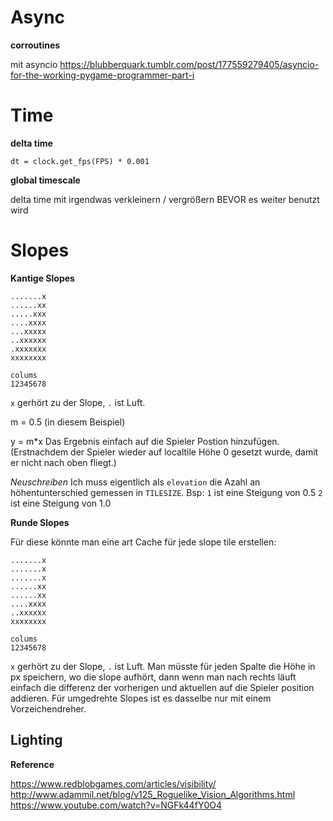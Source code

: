 # Async

**corroutines**

mit asyncio
https://blubberquark.tumblr.com/post/177559279405/asyncio-for-the-working-pygame-programmer-part-i


# Time

**delta time**

`dt = clock.get_fps(FPS) * 0.001`

**global timescale**

delta time mit irgendwas verkleinern / vergrößern BEVOR es weiter benutzt wird

# Slopes

**Kantige Slopes**
```
.......x
......xx
.....xxx
....xxxx
...xxxxx
..xxxxxx
.xxxxxxx
xxxxxxxx

colums
12345678
```
`x` gerhört zu der Slope, `.` ist Luft.

m = 0.5 (in diesem Beispiel)

y = m*x
Das Ergebnis einfach auf die Spieler Postion hinzufügen. (Erstnachdem der Spieler wieder auf localtile Höhe 0 gesetzt wurde, damit er nicht nach oben fliegt.)

*Neuschreiben*
Ich muss eigentlich als `elevation` die Azahl an höhentunterschied gemessen in `TILESIZE`.
Bsp: 
`1` ist eine Steigung von 0.5
`2` ist eine Steigung von 1.0


**Runde Slopes**

Für diese könnte man eine art Cache für jede slope tile erstellen:
```
.......x
.......x
.......x
......xx
......xx
....xxxx
..xxxxxx
xxxxxxxx

colums
12345678
```
`x` gerhört zu der Slope, `.` ist Luft.
Man müsste für jeden Spalte die Höhe in px speichern, wo die slope aufhört, dann wenn man nach rechts läuft einfach die differenz der vorherigen und aktuellen auf die Spieler position addieren.
Für umgedrehte Slopes ist es dasselbe nur mit einem Vorzeichendreher.


## Lighting

**Reference**

https://www.redblobgames.com/articles/visibility/
http://www.adammil.net/blog/v125_Roguelike_Vision_Algorithms.html
https://www.youtube.com/watch?v=NGFk44fY0O4

